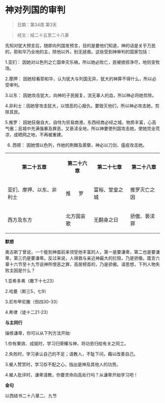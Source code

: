 # 神对列国的审判 

> 日期：第34周 第3天

> 经文：结二十五至二十八章

先知对犹大预言后，随即向列国发预言，目的是要他们知道，神的话是关乎万民的，耶和华乃全地的主，除他以外，别无拯救。这些受到神审判的国家包括：

1.亚扪： 因她对以色列之亡国幸灾乐祸，所以她必败亡，民被掳掠净尽，地则变牧场。

2.摩押： 因她轻看耶和华，认为犹大与列国无异，犹大的神算不得什么，所以必受审判。

3.以东： 因她攻击犹大，向神的子民报复，流无辜人的血，所以神必将她剪除。

4.非利士：因她曾攻击犹大，以恨恶的心报仇，要毁灭他们，所以神必攻击她，剪除其民。

5.推罗： 因她狂傲自大，自恃为贸易商港，东西经商必经之城，物质丰富，心高气傲；且城中充满强暴及罪恶，又亵渎全地，所以神要使列国攻击她，使她完全荒凉，成晒网之地，不再被重建。

6. 西顿： 因她恨以色列，作她的荆棘及蒺藜，神必以刀剑、瘟疫攻击她。

<table>
 <tbody>
  <tr>
   <th><p>第二十五章</p></th>
   <th><p>第二十六章</p></th>
   <th><p>第二十七章</p></th>
   <th><p>第二十八章</p></th>
  </tr>
  <tr>
   <td><p>亚扪、摩押、以东、非利士</p></td>
   <td><p>推&nbsp;&nbsp;&nbsp;&nbsp;&nbsp; 罗</p></td>
   <td><p>富裕、堂皇之城</p></td>
   <td><p>推罗灭亡之因</p></td>
  </tr>
  <tr>
   <td><p>西方及东方</p></td>
   <td><p>北方国哀歌</p></td>
   <td><p>无翻身之日</p></td>
   <td><p>骄傲、亵渎罪</p></td>
  </tr>
 </tbody>
</table>

**默想**

奥古斯丁曾说，一个能到神面前来领受他丰富的人，第一是要谦卑，第二也是要谦卑，第三仍是要谦卑。反过来说，人得救与亲近神最大的拦阻，乃是骄傲。箴言六章十六节至十九节说神所恨恶之罪，高居榜首的，乃是骄傲。请思想，下列人物失败主因是什么？

1.亚希多弗（撒下十七23）

2.哈曼（斯三5，七9）

3.尼布甲尼撒（但四30-33）

4.希律（徒十二21-23）

**与主同行**

操练谦卑，你可以从下列方法开始∶

1.你有果效、成就时，学习归荣耀与神，将功劳归给有关之同工。

2.失败时，学习承认自己的不足；请教人，不耻下问，藉以改善自己。

3.被人赞赏时，学习存不配之心，指出是神及其他人的功劳。

4.被人批评时，谦卑请教，你要灵命向高处行吗？从谦卑开始学习吧！

**金句**

以西结书二十八章二、九节



